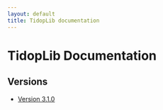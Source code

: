 ```yaml
---
layout: default
title: TidopLib documentation
---
```


# TidopLib Documentation



## Versions

- [Version 3.1.0](3.1.0/index.html)